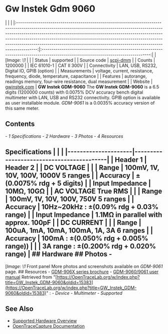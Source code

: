 # Gw Instek Gdm 9060
| | | |:----------------------------------------------------------------------------------------------------------------------------------------------------------------------------------------------------------------------------------------------------------------------------------------------------------------------------------------------------------------------------------------------------------------:|:------------------------------------------------------------------------------------------------------------------------------------:| | [*Image: \1* | | | Status | supported | | Source code | [scpi-dmm](http://github.com/OpenTraceLab/?p=OpenTraceCapture.git;a=tree;f=src/hardware/scpi-dmm) | | Counts | 1200000 | | IEC 61010-1 | CAT II 300V | | Connectivity | LAN, USB, RS232, Digital IO, GPIB (option) | | Measurements | voltage, current, resistance, frequency, diode, temperature, capacitance | | Features | autorange, readings memory, four-wire resistance, dual measurement | | Website | [gwinstek.com](https://www.gwinstek.com/en-global/products/detail/GDM-906x) | **GW Instek GDM-9060** The **GW Instek GDM-9060** is a 6.5 digits (1200000 counts) with 0.0075% DCV accuracy bench digital multimeter with LAN, USB and RS232 connectivity. GPIB option is available as user installable module. *GDM-9061* is a 0.0035% accuracy version of this same meter.
## Contents
\- *1 Specifications* \- *2 Hardware* \- *3 Photos* \- *4 Resources*
## Specifications | | | |---------------------|------------------------------------------| | Header 1 | Header 2 | | DC VOLTAGE | | | Range | 100mV, 1V, 10V, 100V, 1000V 5 ranges | | Accuracy | ±(0.0075% rdg + 5 digits) | | Input Impedance | 10MΩ, 10GΩ | | AC VOLTAGE True RMS | | | Range | 100mV, 1V, 10V, 100V, 750V 5 ranges | | Accuracy | 10Hz~20kHz : ±(0.09% rdg + 0.03% range) | | Input Impedance | 1.1MΩ in parallel with approx. 100pF | | DC CURRENT | | | Range | 100uA, 1mA, 10mA, 100mA, 1A, 3A 6 ranges | | Accuracy | 100mA : ±(0.050% rdg + 0.005% range)) | | | 3A range : ±(0.200% rdg + 0.020% range) | ## Hardware ## Photos \-
[*Image: \1*
Front panel
More photos and screenshots available on *GDM-9061* page. ## Resources \- [GDM-906X series brochure](https://www.gwinstek.com/en-global/products/downloadSeriesDownNew/14686/1772) \- [GDM-9060/9061 user manual](https://www.gwinstek.com/en-global/products/downloadSeriesDownNew/14348/1772)
Retrieved from "[https://OpenTraceLab.org/w/index.php?title=GW_Instek_GDM-9060&oldid=15383](https://OpenTraceLab.org/w/index.php?title=GW_Instek_GDM-9060&oldid=15383)"
: \- *Device* \- *Multimeter* \- *Supported*
## See Also
- [Supported Hardware Overview](../supported-hardware.md)
- [OpenTraceCapture Documentation](../../opentracecapture/overview.md)
